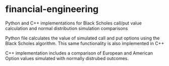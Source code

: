 # financial-engineering
Python and C++ implementations for Black Scholes call/put value calculation and normal distribution simulation comparisons

Python file calculates the value of simulated call and put options using the Black Scholes algorithm. This same functionality is also implemented in C++

C++ implementation includes a comparison of European and American Option values simulated with normally distrubed outcomes. 

